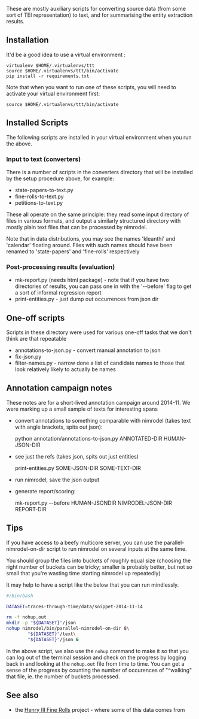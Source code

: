 These are mostly auxiliary scripts for converting source data (from some
sort of TEI representation) to text, and for summarising the entity
extraction results.

## Installation

It'd be a good idea to use a virtual environment :

    virtualenv $HOME/.virtualenvs/ttt
    source $HOME/.virtualenvs/ttt/bin/activate
    pip install -r requirements.txt

Note that when you want to run one of these scripts, you will need
to activate your virtual environment first:

    source $HOME/.virtualenvs/ttt/bin/activate


## Installed Scripts

The following scripts are installed in your virtual environment
when you run the above.

### Input to text (converters)

There is a number of scripts in the converters directory that
will be installed by the setup procedure above, for example:

* state-papers-to-text.py
* fine-rolls-to-text.py
* petitions-to-text.py

These all operate on the same principle: they read some input
directory of files in various formats, and output a similarly
structured directory with mostly plain text files that can be
processed by nimrodel.

Note that in data distributions, you may see the names 'kleanthi' and
'calendar' floating around.  Files with such names should have been
renamed to 'state-papers' and 'fine-rolls' respectively

### Post-processing results (evaluation)

* mk-report.py (needs html package) - note that if you have two
  directories of results, you can pass one in with the '--before'
  flag to get a sort of informal regression report
* print-entities.py - just dump out occurrences from json dir

## One-off scripts

Scripts in these directory were used for various one-off tasks
that we don't think are that repeatable

* annotations-to-json.py - convert manual annotation to json
* fix-json.py
* filter-names.py - narrow done a list of candidate names to those
  that look relatively likely to actually be names


## Annotation campaign notes

These notes are for a short-lived annotation campaign around 2014-11.
We were marking up a small sample of texts for interesting spans

* convert annotations to something comparable with nimrodel (takes text
  with angle brackets, spits out json):

     python annotation/annotations-to-json.py ANNOTATED-DIR HUMAN-JSON-DIR

* see just the refs (takes json, spits out just entities)

     print-entities.py SOME-JSON-DIR SOME-TEXT-DIR

* run nimrodel, save the json output
* generate report/scoring:

     mk-report.py --before HUMAN-JSONDIR NIMRODEL-JSON-DIR REPORT-DIR


## Tips

If you have access to a beefy multicore server, you can use the
parallel-nimrodel-on-dir script to run nimrodel on several inputs
at the same time.

You should group the files into buckets of roughly equal size (choosing
the right number of buckets can be tricky; smaller is probably better,
but not so small that you're wasting time starting nimrodel up
repeatedly)

It may help to have a script like the below that you can run mindlessly.

```bash
#/bin/bash

DATASET=traces-through-time/data/snippet-2014-11-14

rm -f nohup.out
mkdir -p "${DATASET}"/json
nohup nimrodel/bin/parallel-nimrodel-on-dir 8\
        "${DATASET}"/text\
        "${DATASET}"/json &
```

In the above script, we also use the `nohup` command to make it so that
you can log out of the terminal session and check on the progress by
logging back in and looking at the `nohup.out` file from time to time.
You can get a sense of the progress by counting the number of occurences
of "^walking" that file, ie. the number of buckets processed.

## See also

* the [Henry III Fine Rolls][finerolls] project - where some of this
  data comes from

[finerolls]: http://www.finerollshenry3.org.uk/home.html
[datr]: http://www.datr.org.uk
